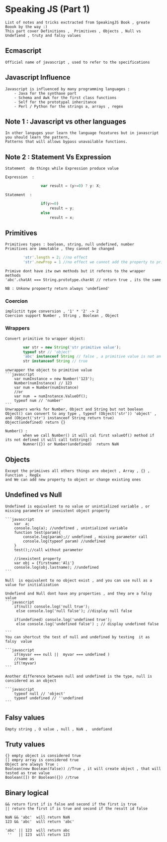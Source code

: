# Speaking JS  (Part 1)

	List of notes and tricks exctracted from SpeakingJS Book , greate Boook by the way :)
	This part cover Definitions ,  Primitives , Objects , Null vs Undefiend , truty and falsy values
	
## Ecmascript 
	
	Officiel name of javascript , used to refer to the specifications

## Javascript Influence
	
	Javascript is influenced by many programming languages :
		- Java for the synthaxe part
		- Schema and Awk for the first class functions
		- Self for the prototypal inheritance
		- Perl / Python for the strings a, arrays , regex 

## Note 1 : Javascript vs other languages
	
	In other languges your learn the language fezatures but in javascript you should learn the pattern,
	Patterns that will allows bypass unavailable functions.

## Note 2 : Statement Vs Expression

	Statement  do things while Expression produce value

	Expression  :
```javascript
				var result = (y>=0) ? y: X;
```

	Statement  :
```javascript
				if(y>=0)
					result = y;
				else
					result = x;

```

## Primitives

	Primitives types : boolean, string, null undefined, number
	Primitives are immutable , they cannot be changed

```javascript
		'str'.length = 2; //no effect
		'str'.newProp = 1 //no effect we cannot add the property to primitives 'str'.newProp call it will return 'undefined'
```

	Primive dont have itw own methods but it referes to the wrapper methods
	'abc'.chatAt === String.prototype.charAt // return true , its the same

	NB : Unkonw propoerty return always 'undefiend'
### Coercion
	implictit type conversion , '1' * '2' -> 2
	Coercion support Number , String , Boolean , Object
### Wrappers
	Convert primitive to wrapper object:
```javascript
		var str = new String('str primitive value');
		typeof str // 'object'
		'abc' instanceof String // false , a primitive value is not an object of its wrapper
		str instanceof String // true 
```
	unwrapper the object to primitive value
	```javascript
	    var numInstance = new Number('123');
		Number(numInstance) // 123
		var num = Number(numInstance)
		//or
		var num  = numInstance.ValueOf();
		typeof num // 'number'
	```
	Unwrappers works for Number, Object and String but not boolean
	Object() can convert to any type , typeof (Object('str')) 'object' , and (Object('str') instanceof String return true)
	Object(undefined) return {}

	Number() :
			when we call Number() it will cal first valueOf() method if its not defined it will call toString()
			Numner({}) or Number(undefined)  return NaN
	

		


## Objects 
	
	Except the primiives all others things are obeject , Array , {} , Function , RegEx
	and We can add new property to object or change existing ones

## Undefined vs Null

	Undefined is equivalent to no value or unintialized variable , or missing parametre or inexistent object property
	
	```javascript
		var  a; 
		console.log(a); //undefined , unintialized variable
		function test(param){
			console.log(param);// undefined , missing parameter call
			console.log(typeof param) //undefined
		}
		test();//call without parameter

		//inexistent property
		var obj = {firstname:'Ali'}
		console.log(obj.lastname); //undefined
	```

	Null  is equivalent to no object exist , and you can use null as a value for initialization

	Undefiend and Null dont have any properties , and they are a falsy value 
	```javascript
		if(null) console.log('null true');
		 else console.log('null false'); //display null false

		if(undefined) console.log('undefined true');
		 else console.log('undefined false') ; // display undefined false
	 
	```
	You can shortcut the test of null and undefined by testing  it as falsy  value
	
	```javascript
		if(myvar === null ||  myvar === undefined )
		//same as		
		if(!myvar)
	```	

	Another difference between null and undefined is the type, null is considered as an object 

	```javascript
		typeof null // 'object'
		typeof undefined // ''undefined
	```

## Falsy values

	Empty string , O value , null , NaN ,  undefiend

## Truty values

	{} empty object is considered true
	[] empry array is considered true
	Object are always True :
	Boolean(new Boolean(false)) //True , it will create object , that will tested as true value
	Boolean([]) Or Boolean({}) //true

## Binary logical

	&& return first if is false and second if the first is true
	|| return the first if is true and second if the result id false

	NaN && 'abc'  will return NaN
	123 && 'abc'  will return 'abc'

	'abc' || 123  will return abc
	 ''   || 123  will return 123


